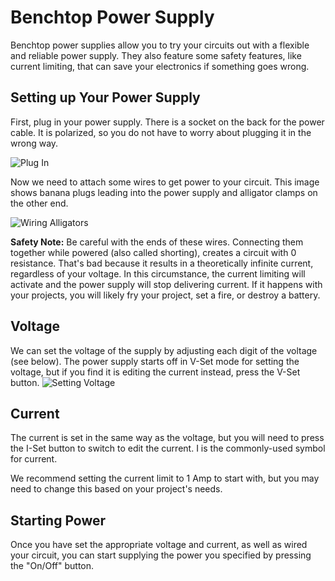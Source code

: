 # Benchtop Power Supply
Benchtop power supplies allow you to try your circuits out with a flexible and reliable power supply. They also feature some safety features, like current limiting, that can save your electronics if something goes wrong.

## Setting up Your Power Supply
First, plug in your power supply. There is a socket on the back for the power cable. It is polarized, so you do not have to worry about plugging it in the wrong way.

![Plug In](/assets/PSPlug.gif)

Now we need to attach some wires to get power to your circuit. This image shows banana plugs leading into the power supply and alligator clamps on the other end.

![Wiring Alligators](/assets/PSWiring.gif)

**Safety Note:** Be careful with the ends of these wires. Connecting them together while powered (also called shorting), creates a circuit with 0 resistance. That's bad because it results in a theoretically infinite current, regardless of your voltage. In this circumstance, the current limiting will activate and the power supply will stop delivering current. If it happens with your projects, you will likely fry your project, set a fire, or destroy a battery.

## Voltage
We can set the voltage of the supply by adjusting each digit of the voltage (see below). The power supply starts off in V-Set mode for setting the voltage, but if you find it is editing the current instead, press the V-Set button.
![Setting Voltage](/assets/PSSetVolt.gif)

## Current
The current is set in the same way as the voltage, but you will need to press the I-Set button to switch to edit the current. I is the commonly-used symbol for current.

We recommend setting the current limit to 1 Amp to start with, but you may need to change this based on your project's needs.

## Starting Power
Once you have set the appropriate voltage and current, as well as wired your circuit, you can start supplying the power you specified by pressing the "On/Off" button.
